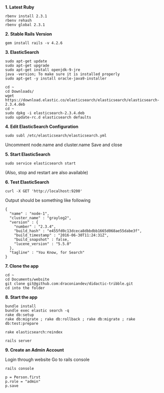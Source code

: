 **1. Latest Ruby**

```
rbenv install 2.3.1
rbenv rehash
rbenv global 2.3.1
```

**2. Stable Rails Version**
```
gem install rails -v 4.2.6
```

**3. ElasticSearch**
```
sudo apt-get update
sudo apt-get upgrade
sudo apt-get install openjdk-9-jre
java -version; To make sure it is installed properly
sudo apt-get -y install oracle-java9-installer

cd ~
cd Downloads/
wget https://download.elastic.co/elasticsearch/elasticsearch/elasticsearch-2.3.4.deb
cd ~
sudo dpkg -i elasticsearch-2.3.4.deb
sudo update-rc.d elasticsearch defaults
```

**4. Edit ElasticSearch Configuration**
```
sudo subl /etc/elasticsearch/elasticsearch.yml
```
Uncomment node.name and cluster.name
Save and close

**5. Start ElasticSearch**
```
sudo service elasticsearch start
```
(Also, stop and restart are also available)

**6. Test ElasticSearch**
```
curl -X GET 'http://localhost:9200'
```
Output should be something like following

```
{
  "name" : "node-1",
  "cluster_name" : "graylog2",
  "version" : {
    "number" : "2.3.4",
    "build_hash" : "e455fd0c13dceca8dbbdbb1665d068ae55dabe3f",
    "build_timestamp" : "2016-06-30T11:24:31Z",
    "build_snapshot" : false,
    "lucene_version" : "5.5.0"
  },
  "tagline" : "You Know, for Search"
}
```

**7. Clone the app**
```
cd ~
cd Documents/website
git clone git@github.com:draconiandev/didactic-tribble.git
cd into the folder
```

**8. Start the app**
```
bundle install
bundle exec elastic search -q
rake db:setup
rake db:migrate ; rake db:rollback ; rake db:migrate ; rake db:test:prepare

rake elasticsearch:reindex

rails server
```

**9. Create an Admin Account**

Login through website
Go to rails console
```
rails console

p = Person.first
p.role = "admin"
p.save
```
